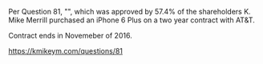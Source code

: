 Per Question 81, "", which was approved by 57.4% of the shareholders K. Mike Merrill purchased an iPhone 6 Plus on a two year contract with AT&T.

Contract ends in Novemeber of 2016.

https://kmikeym.com/questions/81
